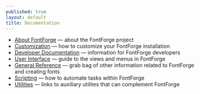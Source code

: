 ```yaml
---
published: true
layout: default
title: Documentation
---
```


* [About FontForge](../about/) &mdash; about the FontForge project
* [Customization](customizing) &mdash; how to customize your FontForge installation
* [Developer Documentation](developers) &mdash; information for FontForge developers
* [User Interface](interface) &mdash; guide to the views and menus in FontForge
* [General Reference](reference) &mdash; grab bag of other information related to FontForge and creating fonts
* [Scripting](scripting) &mdash; how to automate tasks within FontForge
* [Utilities](utilities) &mdash; links to auxiliary utilites that can complement FontForge
